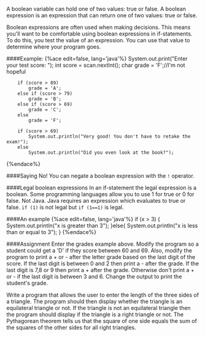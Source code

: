<!--djw:done-->
<!--ajh:needs to be after if is introduced-->
A boolean variable can hold one of two values: true or false. A boolean expression is an expression that can return one of two values: true or false. 

Boolean expressions are often used when making decisions. This means you'll want to be comfortable using boolean expressions in if-statements. To do this, you test the value of an expression. You can use that value to determine where your program goes.

####Example:
{%ace edit=false, lang='java'%}
System.out.print("Enter your test score: ");
		int score = scan.nextInt();
		char grade = 'F';//I'm not hopeful

		if (score > 89)
		    grade = 'A';
		else if (score > 79)
		    grade = 'B';
		else if (score > 69)
		    grade = 'C';
		else 
		    grade = 'F';

		if (score > 69)
		    System.out.println("Very good! You don't have to retake the exam!");
		else
		    System.out.println("Did you even look at the book?");
    
{%endace%}

####Saying No!
You can negate a boolean expression with the ```!``` operator.

####Legal boolean expressions
In an if-statement the legal expression is a boolean. Some programming languages allow you to use 1 for true or 0 for false. Not Java. Java requires an expression which evaluates to true or false. ```if (1)``` is not legal but ```if (1==1)``` is legal.

####An example
{%ace edit=false, lang='java'%}
if (x > 3) {
    System.out.println("x is greater than 3");
}else{
    System.out.println("x is less than or equal to 3");
}
{%endace%}

####Assignment
Enter the grades example above. Modify the program so a student could get a 'D' if they score between 60 and 69. Also, modify the program to print a + or -   after the letter grade based on the last digit of the score. If the last digit is between 0 and 2 then print a - after the grade. If the last digit is 7,8 or 9 then print a + after the grade. Otherwise don't print a + or - if the last digit is between 3 and 6. Change the output to print the student's grade.

Write a program that allows the user to enter the length of the three sides of a triangle. The program should then display  whether the triangle is an equilateral triangle or not. If the triangle is not an equilateral triangle then the program should display if the triangle is a right triangle or not. The Pythagorean theorem tells us that the square of one side equals the sum of the squares of the other sides for all right triangles.

